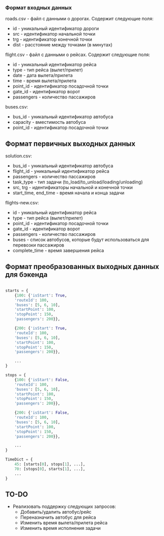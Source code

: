 ### Формат входных данных
roads.csv - файл с данными о дорогах. Содержит следующие поля:
* id - уникальный идентификатор дороги
* src - идентификатор начальной точки
* trg - идентификатор конечной точки
* dist - расстояние между точками (в минутах)

flight.csv - файл с данными о рейсах. Содержит следующие поля:
* id - уникальный идентификатор рейса
* type - тип рейса (вылет/прилет)
* date - дата вылета/прилета
* time - время вылета/прилета
* point_id - идентификатор посадочной точки
* gate_id - идентификатор ворот
* passengers - количество пассажиров

buses.csv:
* bus_id - уникальный идентификатор автобуса
* capacity - вместимость автобуса
* point_id - идентификатор посадочной точки

## Формат первичных выходных данных
solution.csv:
* bus_id - уникальный идентификатор автобуса
* flight_id - уникальный идентификатор рейса
* passengers - количество пассажиров
* task_type - тип задачи (to_load/to_unload/loading/unloading)
* src, trg - идентификаторы начальной и конечной точки
* start_time, end_time - время начала и конца задачи
  
flights-new.csv:
* id - уникальный идентификатор рейса
* type - тип рейса (вылет/прилет)
* point_id - идентификатор посадочной точки
* gate_id - идентификатор ворот
* passengers - количество пассажиров
* buses - список автобусов, которые будут использоваться для перевозки пассажиров
* complete_time - время завершения рейса

## Формат преобразованных выходных данных для бэкенда
```python

starts = {
    {100: {'isStart': True,
    'routeId': 100,
    'buses': [5, 6, 10],
    'startPoint': 100,
    'stopPoint': 150,
    'passengers': 200}},

    {200: {'isStart': True,
    'routeId': 100,
    'buses': [5, 6, 10],
    'startPoint': 100,
    'stopPoint': 150,
    'passengers': 200}},

    ...
}

stops = {
    {100: {'isStart': False,
    'routeId': 100,
    'buses': [5, 6, 10],
    'startPoint': 100,
    'stopPoint': 150,
    'passengers': 200}},

    {200: {'isStart': False,
    'routeId': 100,
    'buses': [5, 6, 10],
    'startPoint': 100,
    'stopPoint': 150,
    'passengers': 200}},

    ...
}

TimeDict = {
    45: [starts[0], stops[1], ...],
    70: [stops[0], starts[1], ...],
    ...
}
```

## TO-DO
* Реализовать поддержку следующих запросов:
  * Добавить/удалить автобус/рейс
  * Переназначить автобус для рейса
  * Изменить время вылета/прилета рейса
  * Изменить время исполнения задачи